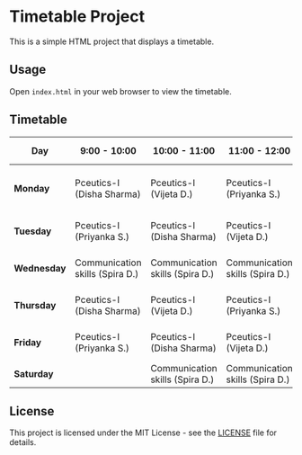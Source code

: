 # Timetable Project

This is a simple HTML project that displays a timetable.

## Usage

Open `index.html` in your web browser to view the timetable.

## Timetable

| Day       | 9:00 - 10:00   | 10:00 - 11:00  | 11:00 - 12:00  | 12:00 - 1:00 | 1:00 - 2:00   | 2:00 - 3:00   | 3:00 - 4:00   | 4:00 - 5:00   |
|-----------|-----------------|----------------|----------------|--------------|----------------|----------------|----------------|----------------|
| **Monday**| Pceutics-I (Disha Sharma) | Pceutics-I (Vijeta D.) | Pceutics-I (Priyanka S.) | **LUNCH**     | HAP (Disha Sharma) | Pceutical Analysis-I (Vijeta D.) | PIC (Priyanka S.) | Any sub extra lec |
| **Tuesday**| Pceutics-I (Priyanka S.) | Pceutics-I (Disha Sharma) | Pceutics-I (Vijeta D.) | **LUNCH**     | PIC (Priyanka S.) | HAP (Disha Sharma) | PA-I (Vijeta D.) |                  |
| **Wednesday**| Communication skills (Spira D.) | Communication skills (Spira D.) | Communication skills (Spira D.) | **LUNCH** | Extra lec.      | PA-I (Vijeta D.) | HAP (Disha Sharma) | PIC (Priyanka S.) |
| **Thursday**| Pceutics-I (Disha Sharma) | Pceutics-I (Vijeta D.) | Pceutics-I (Priyanka S.) | **LUNCH**     | HAP (Disha Sharma) | PA-I (Vijeta D.) | PIC (Priyanka S.) | Any sub extra lec |
| **Friday** | Pceutics-I (Priyanka S.) | Pceutics-I (Disha Sharma) | Pceutics-I (Vijeta D.) | **LUNCH**     | PIC (Priyanka S.) | HAP (Disha Sharma) | PA-I (Vijeta D.) |                  |
| **Saturday**|                 | Communication skills (Spira D.) | Communication skills (Spira D.) | **LUNCH** |                  |                  |                  |                  |

## License

This project is licensed under the MIT License - see the [LICENSE](LICENSE) file for details.
